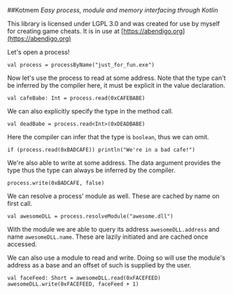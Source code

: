 ##Kotmem
_Easy process, module and memory interfacing through Kotlin_

This library is licensed under LGPL 3.0 and was created for use by myself for creating game cheats. It is in use at 
[https://abendigo.org](https://abendigo.org)

Let's open a process!

    val process = processByName("just_for_fun.exe")
    
Now let's use the process to read at some address. Note that the type can't be inferred by the compiler here, it must
 be explicit in the value declaration.

    val cafeBabe: Int = process.read(0xCAFEBABE)

We can also explicitly specify the type in the method call.

    val deadBabe = process.read<Int>(0xDEADBABE)
    
Here the compiler can infer that the type is `boolean`, thus we can omit.

    if (process.read(0xBADCAFE)) println("We're in a bad cafe!")

We're also able to write at some address. The data argument provides the type thus the type can always be inferred by
 the compiler.

    process.write(0xBADCAFE, false)

We can resolve a process' module as well. These are cached by name on first call.

    val awesomeDLL = process.resolveModule("awesome.dll")
    
With the module we are able to query its address `awesomeDLL.address` and name `awesomeDLL.name`. These are lazily 
initiated and are cached once accessed.

We can also use a module to read and write. Doing so will use the module's address as a base and an offset of such is
 supplied by the user.
 
    val faceFeed: Short = awesomeDLL.read(0xFACEFEED)
    awesomeDLL.write(0xFACEFEED, faceFeed + 1)